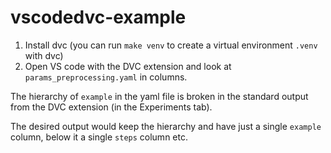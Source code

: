 # vscodedvc-example
1. Install dvc (you can run `make venv` to create a virtual environment `.venv` with dvc)
2. Open VS code with the DVC extension and look at `params_preprocessing.yaml` in columns.
 
The hierarchy of `example` in the yaml file is broken in the standard output from the DVC extension (in the Experiments tab).

The desired output would keep the hierarchy and have just a single `example` column, below it a single `steps` column etc.
  
